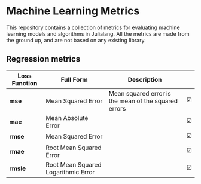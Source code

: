# Machine Learning Metrics

This repository contains a collection of metrics for evaluating machine learning models and algorithms in Julialang. All the metrics are made from the ground up, and are not based on any existing library.

## Regression metrics

Loss Function       |       Full Form         |       Description     |      |
--------------------|----------------------|----------------------|--------|
**mse**  |    Mean Squared Error    |   Mean squared error is the mean of the squared errors  |  ☑️  |
**mae**  |    Mean Absolute Error    |     |  ☑️  |
**rmse**  |    Mean Squared Error    |     |  ☑️  |
**rmae**  |   Root Mean Squared Error    |     |  ☑️  |
**rmsle** |   Root Mean Squared Logarithmic Error    |     |  ☑️  |

